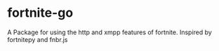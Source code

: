 # fortnite-go
A Package for using the http and xmpp features of fortnite.
Inspired by fortnitepy and fnbr.js